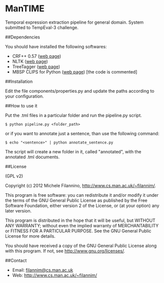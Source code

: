 ManTIME
=======

Temporal expression extraction pipeline for general domain. System submitted to TempEval-3 challenge.

##Dependencies

You should have installed the following softwares:

* CRF++ 0.57 ([web page](http://crfpp.googlecode.com/svn/trunk/doc/index.html))
* NLTK ([web page](http://nltk.org/))
* TreeTagger ([web page](http://www.ims.uni-stuttgart.de/projekte/corplex/TreeTagger/))
* MBSP CLIPS for Python ([web page](http://www.clips.ua.ac.be/software/mbsp-for-python)) [the code is commented]

##Installation

Edit the file components/properties.py and update the paths according to your configuration.

##How to use it

Put the .tml files in a particular folder and run the pipeline.py script.

    $ python pipeline.py <folder_path>

or if you want to annotate just a sentence, than use the following command:

    $ echo "<sentence>" | python annotate_sentence.py


The script will create a new folder in it, called "annotated", with the annotated .tml documents.

##License

(GPL v2)

Copyright (c) 2012 Michele Filannino, <http://www.cs.man.ac.uk/~filannim/>.

This program is free software: you can redistribute it and/or modify
it under the terms of the GNU General Public License as published by
the Free Software Foundation, either version 2 of the License, or
(at your option) any later version.

This program is distributed in the hope that it will be useful,
but WITHOUT ANY WARRANTY; without even the implied warranty of
MERCHANTABILITY or FITNESS FOR A PARTICULAR PURPOSE.  See the
GNU General Public License for more details.

You should have received a copy of the GNU General Public License
along with this program.  If not, see <http://www.gnu.org/licenses/>.

##Contact
- Email: filannim@cs.man.ac.uk
- Web: http://www.cs.man.ac.uk/~filannim/
